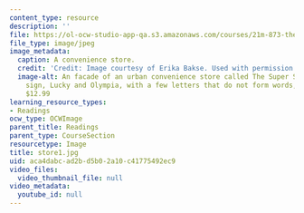 ```yaml
---
content_type: resource
description: ''
file: https://ol-ocw-studio-app-qa.s3.amazonaws.com/courses/21m-873-theater-arts-topics-suburbia-january-iap-2008/aca4dabcad2bd5b02a10c41775492ec9_store1.jpg
file_type: image/jpeg
image_metadata:
  caption: A convenience store.
  credit: 'Credit: Image courtesy of Erika Bakse. Used with permission.'
  image-alt: An facade of an urban convenience store called The Super Store. On the
    sign, Lucky and Olympia, with a few letters that do not form words, followed by
    $12.99
learning_resource_types:
- Readings
ocw_type: OCWImage
parent_title: Readings
parent_type: CourseSection
resourcetype: Image
title: store1.jpg
uid: aca4dabc-ad2b-d5b0-2a10-c41775492ec9
video_files:
  video_thumbnail_file: null
video_metadata:
  youtube_id: null
---
```

